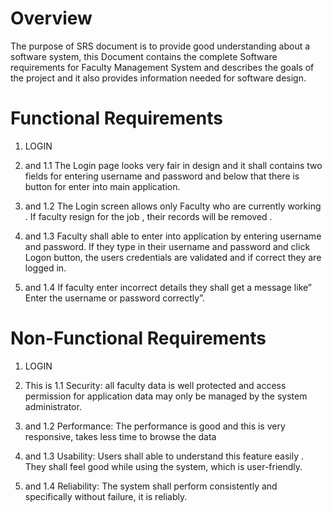 # Overview
The purpose of SRS document is to provide good understanding about a software system, this Document contains the complete Software requirements for Faculty Management System and describes the goals of the project and it also provides information needed for software design.
# Functional Requirements
1. LOGIN 

 2. and 1.1 The Login page looks very fair in design and it shall contains two fields for entering  username and password and below that there is button for enter into main application.
 3. and 1.2 The Login screen allows only Faculty who are currently working . If faculty resign for the job , their records will be removed .
 4. and 1.3 Faculty shall able to enter into application by entering username and password. If they type in their username and password and click Logon button, the users credentials are validated and if correct they are logged in.
 5. and 1.4 If faculty enter incorrect details they shall get a message like” Enter the username or password correctly”.

# Non-Functional Requirements

1. LOGIN

 2. This is 1.1 Security: all faculty data is well protected and access permission for application data may only be managed by the system administrator.
 3. and 1.2 Performance: The performance is good and this is very responsive, takes less time to browse the data
 4. and 1.3 Usability: Users shall able to understand this feature easily . They shall feel good while using the system, which is user-friendly.
 5. and 1.4 Reliability:  The system shall perform consistently and specifically without failure, it is reliably.
